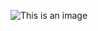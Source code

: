 ![This is an image](https://static.wikia.nocookie.net/star-wars-memes/images/2/24/Youunderestimatemypower.jpg/revision/latest?cb=20200430021236)